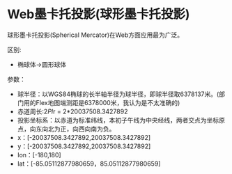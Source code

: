# Web墨卡托投影(球形墨卡托投影)
球形墨卡托投影(Spherical Mercator)在Web方面应用最为广泛。

区别:
- 椭球体->圆形球体

参数：
- 球半径：以WGS84椭球的长半轴半径为球半径，即球半径取6378137米。(部门用的Flex地图端测距是6378000米，我认为是不太准确的)
- 赤道周长:2*PI*r = 2*20037508.3427892
- 投影坐标系：以赤道为标准纬线，本初子午线为中央经线，两者交点为坐标原点，向东向北为正，向西向南为负。
- x：[-20037508.3427892,20037508.3427892]
- y：[-20037508.3427892,20037508.3427892]
- lon：[-180,180]
- lat：[-85.05112877980659，85.05112877980659]

